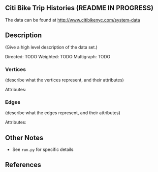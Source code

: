 ## Citi Bike Trip Histories (README IN PROGRESS)

The data can be found at <http://www.citibikenyc.com/system-data>

## Description
(Give a high level description of the data set.)

Directed: TODO
Weighted: TODO
Multigraph: TODO

### Vertices 
(describe what the vertices represent, and their attributes)

Attributes:

### Edges
(describe what the edges represent, and their attributes)

Attributes:


## Other Notes
* See `run.py` for specific details

## References
